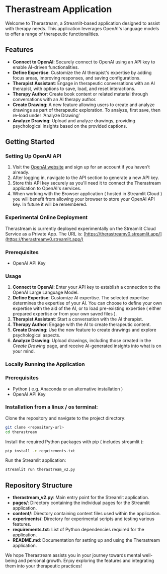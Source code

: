 # Therastream Application

Welcome to Therastream, a Streamlit-based application designed to assist with therapy needs. This application leverages OpenAI's language models to offer a range of therapeutic functionalities.

## Features

- **Connect to OpenAI**: Securely connect to OpenAI using an API key to enable AI-driven functionalities.
- **Define Expertise**: Customize the AI therapist's expertise by adding focus areas, improving responses, and saving configurations.
- **Therapist Assistant**: Engage in therapeutic conversations with an AI therapist, with options to save, load, and reset interactions.
- **Therapy Author**: Create book content or related material through conversations with an AI therapy author.
- **Create Drawing**: A new feature allowing users to create and analyze drawings as part of therapeutic exploration. To analyze, first save, then re-load under 'Analyze Drawing'
- **Analyze Drawing**: Upload and analyze drawings, providing psychological insights based on the provided captions.


## Getting Started


### Setting Up OpenAI API

1. Visit the [OpenAI website](https://openai.com/) and sign up for an account if you haven't already.
2. After logging in, navigate to the API section to generate a new API key.
3. Store this API key securely as you'll need it to connect the Therastream application to OpenAI's services.
4. When working with the Browser application ( hosted in Streamlit Cloud ) you will benefit from allowing your browser to store your OpenAI API key. In future it will be remembered.

### Experimental Online Deployment

Therastream is currently deployed experimentally on the Streamlit Cloud Service as a Private App. 
The URL is: 
[https://therastreamv0.streamlit.app/](https://therastreamv0.streamlit.app/)

### Prerequisites

- OpenAI API Key

### Usage

1. **Connect to OpenAI**: Enter your API key to establish a connection to the OpenAI Large Language Model.
2. **Define Expertise**: Customize AI expertise. The selected expertise determines the expertise of your AI. You can choose to define your own expertise with the aid of the AI, or to load pre-existing expertise ( either prepared expertise or from your own saved files ).
3. **Therapist Assistant**: Start a conversation with the AI therapist.
4. **Therapy Author**: Engage with the AI to create therapeutic content.
5. **Create Drawing**: Use the new feature to create drawings and explore psychological aspects.
6. **Analyze Drawing**: Upload drawings, including those created in the *Create Drawing* page, and receive AI-generated insights into what is on your mind.

### Locally Running the Application

### Prerequisites

- Python ( e.g. Anaconda or an alternative installation )
- OpenAI API Key

### Installation from a linux / os terminal:

Clone the repository and navigate to the project directory:

```bash
git clone <repository-url>
cd therastream
```

Install the required Python packages with pip ( includes streamlit ):

```bash
pip install -r requirements.txt
```


Run the Streamlit application:

```bash
streamlit run therastream_v2.py
```

## Repository Structure

- **therastream_v2.py**: Main entry point for the Streamlit application.
- **pages/**: Directory containing the individual pages for the Streamlit application.
- **content/**: Directory containing content files used within the application.
- **experiments/**: Directory for experimental scripts and testing various features.
- **requirements.txt**: List of Python dependencies required for the application.
- **README.md**: Documentation for setting up and using the Therastream application.

We hope Therastream assists you in your journey towards mental well-being and personal growth. Enjoy exploring the features and integrating them into your therapeutic practices!


